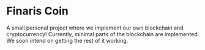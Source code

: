 # Finaris Coin
A small personal project where we implement our own blockchain and cryptocurrency! Currently, minimal parts of the blockchain are implemented. We soon intend on getting the rest of it working.
